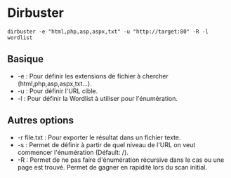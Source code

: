 # Dirbuster

`dirbuster -e "html,php,asp,aspx,txt" -u "http://target:80" -R -l wordlist `

## Basique

* -e : Pour définir les extensions de fichier à chercher (html,php,asp,aspx,txt...).
* -u : Pour définir l'URL cible.
* -l : Pour définir la Wordlist à utiliser pour l'énumération.

## Autres options

* -r file.txt : Pour exporter le résultat dans un fichier texte.
* -s : Permet de définir à partir de quel niveau de l'URL on veut commencer l'énumération (Défault: /).
* -R : Permet de ne pas faire d'énumération récursive dans le cas ou une page est trouvé. Permet de gagner en rapidité lors du scan initial.